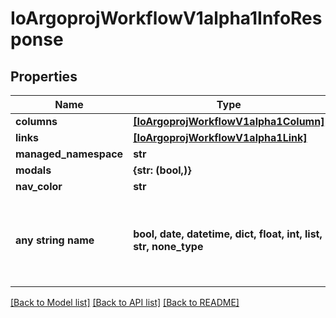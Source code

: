 # IoArgoprojWorkflowV1alpha1InfoResponse


## Properties
Name | Type | Description | Notes
------------ | ------------- | ------------- | -------------
**columns** | [**[IoArgoprojWorkflowV1alpha1Column]**](IoArgoprojWorkflowV1alpha1Column.md) |  | [optional] 
**links** | [**[IoArgoprojWorkflowV1alpha1Link]**](IoArgoprojWorkflowV1alpha1Link.md) |  | [optional] 
**managed_namespace** | **str** |  | [optional] 
**modals** | **{str: (bool,)}** |  | [optional] 
**nav_color** | **str** |  | [optional] 
**any string name** | **bool, date, datetime, dict, float, int, list, str, none_type** | any string name can be used but the value must be the correct type | [optional]

[[Back to Model list]](../README.md#documentation-for-models) [[Back to API list]](../README.md#documentation-for-api-endpoints) [[Back to README]](../README.md)


